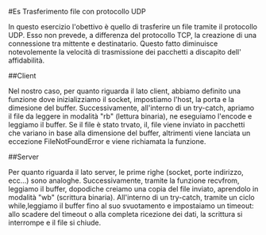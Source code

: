 #Es Trasferimento file con protocollo UDP

In questo esercizio l'obettivo è quello di trasferire un file tramite il protocollo UDP.
Esso non prevede, a differenza del protocollo TCP, la creazione di una connessione tra mittente e destinatario. Questo fatto diminuisce notevolemente la velocità di trasmissione dei pacchetti a discapito dell' affidabilità.

##Client

Nel nostro caso, per quanto riguarda il lato client, abbiamo definito una funzione dove inizializziamo il socket, impostiamo l'host, la porta e la dimesione del buffer.
Successivamente, all'interno di un try-catch, apriamo il file da leggere in modalità "rb" (lettura binaria), ne eseguiamo l'encode e leggiamo il buffer. Se il file è stato trvato, il, file viene inviato in pacchetti che variano in base alla dimensione del buffer, altrimenti viene lanciata un eccezione FileNotFoundError e viene richiamata la funzione.

##Server

Per quanto riguarda il lato server, le prime righe (socket, porte indirizzo, ecc...) sono analoghe.
Successivamente, tramite la funzione recvfrom, leggiamo il buffer, dopodiche creiamo una copia del file inviato, aprendolo in modalità "wb" (scrittura binaria).
All'interno di un try-catch, tramite un ciclo while,leggiamo il buffer fino al suo svuotamento e impostaiamo un timeout: allo scadere del timeout o alla completa ricezione dei dati, la scrittura si interrompe e il file si chiude.